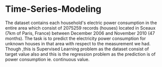 # Time-Series-Modeling
The dataset contains each household's electric power consumption in the entire area which consist of 2075259 records (houses) located in Sceaux (7km of Paris, France) between December 2006 and November 2010 (47 months). The task is to predict the electricity power consumption for unknown houses in that area with respect to the measurement we had.  Though ,this is Supervised Learning problem as the dataset consist of target value also and this is the regression problem as the prediction is of power consumption ie. continuous value.
